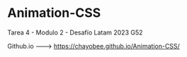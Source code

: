 # Animation-CSS
Tarea 4 - Modulo 2 - Desafío Latam 2023 G52

Github.io ---> https://chayobee.github.io/Animation-CSS/
